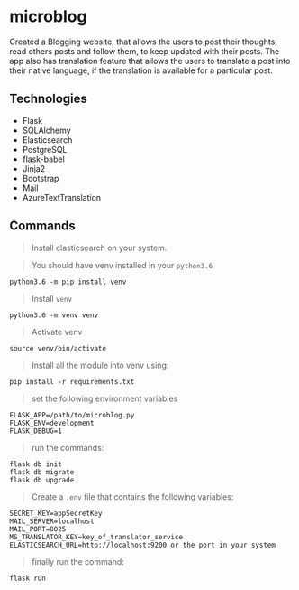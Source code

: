 # microblog
Created a Blogging website, that allows the users to post their thoughts, read others posts and follow them, to keep updated with their posts. The app also has translation feature that allows the users to translate a post into their native language, if the translation is available for a particular post.

## Technologies
- Flask
- SQLAlchemy
- Elasticsearch
- PostgreSQL
- flask-babel
- Jinja2
- Bootstrap
- Mail
- AzureTextTranslation

## Commands
> Install elasticsearch on your system.

> You should have venv installed in your `python3.6` 
```
python3.6 -m pip install venv
```

> Install `venv` 
```
python3.6 -m venv venv
```

> Activate venv
```
source venv/bin/activate
```

> Install all the module into venv using:
```
pip install -r requirements.txt
```

> set the following environment variables
```
FLASK_APP=/path/to/microblog.py
FLASK_ENV=development
FLASK_DEBUG=1
```

> run the commands:
```
flask db init
flask db migrate
flask db upgrade
```

> Create a `.env` file that contains the following variables:
```
SECRET_KEY=appSecretKey
MAIL_SERVER=localhost
MAIL_PORT=8025
MS_TRANSLATOR_KEY=key_of_translator_service
ELASTICSEARCH_URL=http://localhost:9200 or the port in your system
```

> finally run the command:
```
flask run
```




